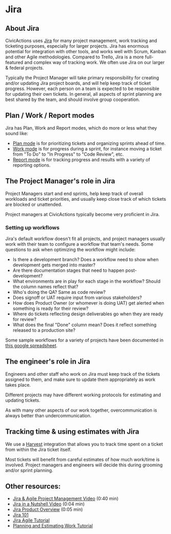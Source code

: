 # Jira

## About Jira

CivicActions uses [Jira](https://www.atlassian.com/software/jira) for many project management, work tracking and ticketing purposes, especially for larger projects. Jira has enormous potential for integration with other tools, and works well with Scrum, Kanban and other Agile methodologies. Compared to Trello, Jira is a more full-featured and complex way of tracking work. We often use Jira on our larger & federal projects.

Typically the Project Manager will take primary responsibility for creating and/or updating Jira project boards, and will help keep track of ticket progress. However, each person on a team is expected to be responsible for updating their own tickets. In general, all aspects of sprint planning are best shared by the team, and should involve group cooperation.

## Plan / Work / Report modes

Jira has Plan, Work and Report modes, which do more or less what they sound like:

- [Plan mode](https://confluence.atlassian.com/agile063/jira-agile-user-s-guide/using-a-board/using-plan-mode) is for prioritizing tickets and organizing sprints ahead of time.
- [Work mode](https://confluence.atlassian.com/agile065/jira-agile-user-s-guide/using-a-board/using-work-mode) is for progress during a sprint, for instance moving a ticket from "To Do" to "In Progress" to "Code Review", etc.
- [Report mode](https://confluence.atlassian.com/agile065/jira-agile-user-s-guide/using-a-board/using-report-mode) is for tracking progress and results with a variety of reporting options.

## The Project Manager's role in Jira

Project Managers start and end sprints, help keep track of overall workloads and ticket priorities, and usually keep close track of which tickets are blocked or unattended.

Project managers at CivicActions typically become very proficient in Jira.

### Setting up workflows

Jira's default workflow doesn't fit all projects, and project managers usually work with their team to configure a workflow that team's needs. Some questions to ask when optimizing the workflow might include:

- Is there a development branch? Does a workflow need to show when development gets merged into master?
- Are there documentation stages that need to happen post-development?
- What environments are in play for each stage in the workflow? Should the column names reflect that?
- Who's doing the QA? Same as code review?
- Does signoff or UAT require input from various stakeholders?
- How does Product Owner (or whomever is doing UAT) get alerted when something is ready for their review?
- Where do tickets reflecting design deliverables go when they are ready for review?
- What does the final "Done" column mean? Does it reflect something released to a production site?

Some sample workflows for a variety of projects have been documented in [this google spreadsheet](https://docs.google.com/spreadsheets/d/1Ji0ZkO7GDK1lci1y_zYUqqlwiJe5FBmV9fsCe0T7GQY/edit#gid=0).

## The engineer's role in Jira

Engineers and other staff who work on Jira must keep track of the tickets assigned to them, and make sure to update them appropriately as work takes place.

Different projects may have different working protocols for estimating and updating tickets.

As with many other aspects of our work together, overcommunication is always better than undercommunication.

## Tracking time & using estimates with Jira

We use a [Harvest](harvest.md) integration that allows you to track time spent on a ticket from within the Jira ticket itself.

Most tickets will benefit from careful estimates of how much work/time is involved. Project managers and engineers will decide this during grooming and/or sprint planning.

## Other resources:

- [Jira & Agile Project Management Video](http://youtu.be/NrHpXvDXVrw) (0:40 min)
- [Jira in a Nutshell Video](http://youtu.be/xrCJv0fTyR8) (0:04 min)
- [Jira Product Overview](http://youtu.be/tVCjr0HffVA) (0:05 min)
- [Jira 101](https://confluence.atlassian.com/jira064/jira-101-720412861.html)
- [Jira Agile Tutorial](https://confluence.atlassian.com/agile/jira-agile-user-s-guide/jira-agile-tutorials)
- [Planning and Estimating Work Tutorial](https://confluence.atlassian.com/agile/jira-agile-user-s-guide/jira-agile-tutorials/tutorial-planning-and-estimating-work-for-an-agile-team)
